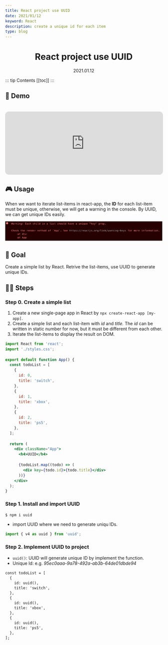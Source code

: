```yaml
---
title: React project use UUID
date: 2021/01/12
keyword: React
description: create a unique id for each item
type: blog
---
```


<h1 align="center">React project use UUID</h1>
<div align="center">2021.01.12</div>

::: tip Contents
[[toc]]
:::

## 🚀 Demo

<iframe src="https://codesandbox.io/embed/uuid-showcase-q8feb?fontsize=14&hidenavigation=1&theme=dark&view=preview"
     style="width:100%; height:200px; border: 1px lightgray solid; border-radius: 10px; overflow:hidden; margin-top: 20px;"
     title="UUID Showcase"
     allow="accelerometer; ambient-light-sensor; camera; encrypted-media; geolocation; gyroscope; hid; microphone; midi; payment; usb; vr; xr-spatial-tracking"
     sandbox="allow-forms allow-modals allow-popups allow-presentation allow-same-origin allow-scripts"
   ></iframe>

## 🎮 Usage

When we want to iterate list-items in react-app, the **ID** for each list-item must be unique, otherwise, we will get a warning in the console. By UUID, we can get unique IDs easily.

![img01_2021-01-12_react_project_use_uuid.png](./img01_2021-01-12_react_project_use_uuid.png)

## 🎯 Goal

Create a simple list by React. Retrive the list-items, use UUID to generate unique IDs.

## 🦶🏻 Steps

### Step 0. Create a simple list

1. Create a new single-page app in React by `npx create-react-app [my-app]`.
2. Create a simple list and each list-item with _id_ and _title._ The _id_ can be written in static number for now, but it must be different from each other.
3. Iterate the list-items to display the result on DOM.

```jsx
import React from 'react';
import './styles.css';

export default function App() {
  const todoList = [
    {
      id: 0,
      title: 'switch',
    },
    {
      id: 1,
      title: 'xbox',
    },
    {
      id: 2,
      title: 'ps5',
    },
  ];

  return (
    <div className="App">
      <h4>UUID</h4>

      {todoList.map((todo) => (
        <div key={todo.id}>{todo.title}</div>
      ))}
    </div>
  );
}
```

### Step 1. Install and import UUID

```bash
$ npm i uuid
```

- import UUID where we need to generate uniqu IDs.

```jsx
import { v4 as uuid } from 'uuid';
```

### Step 2. Implement UUID to project

- `uuid()`: UUID will generate unique ID by implement the function.
- Unique Id: e.g. _95ec0aaa-9a78-492a-ab3b-64de01dbde94_

```jsx{3,7,11}
const todoList = [
  {
    id: uuid(),
    title: 'switch',
  },
  {
    id: uuid(),
    title: 'xbox',
  },
  {
    id: uuid(),
    title: 'ps5',
  },
];
```
